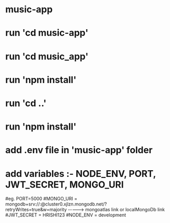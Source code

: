 # music-app
# run 'cd music-app'
# run 'cd music_app'
# run 'npm install'
# run 'cd ..'
# run 'npm install'
# add .env file in 'music-app' folder
# add variables :- NODE_ENV, PORT, JWT_SECRET, MONGO_URI
#eg. PORT=5000
#MONGO_URI = mongodb+srv://<Username>:<password>@cluster0.xjlzn.mongodb.net/?retryWrites=true&w=majority   -----> mongoatlas link or localMongoDb link
#JWT_SECRET = HRISHI123
#NODE_ENV = development
